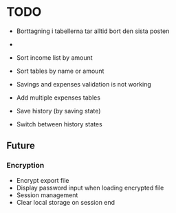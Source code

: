 # TODO

- Borttagning i tabellerna tar alltid bort den sista posten
- 
- Sort income list by amount
- Sort tables by name or amount

- Savings and expenses validation is not working
- Add multiple expenses tables
- Save history (by saving state)
- Switch between history states

## Future

### Encryption
- Encrypt export file
- Display password input when loading encrypted file
- Session management
- Clear local storage on session end